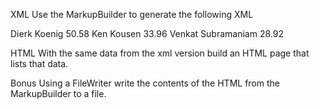 XML
Use the MarkupBuilder to generate the following XML

<books>
    <book isbn="978-1935182443">
        <title>Groovy in Action 2nd Edition</title>
        <author>Dierk Koenig</author>
        <price>50.58</price>
    </book>
    <book isbn="978-1935182948">
        <title>Making Java Groovy</title>
        <author>Ken Kousen</author>
        <price>33.96</price>
    </book>
    <book isbn="978-1937785307">
        <title>Programming Groovy 2: Dynamic Productivity for the Java Developer</title>
        <author>Venkat Subramaniam</author>
        <price>28.92</price>
    </book>
</books>


HTML
With the same data from the xml version build an HTML page that lists that data.

Bonus
Using a FileWriter write the contents of the HTML from the MarkupBuilder to a file.